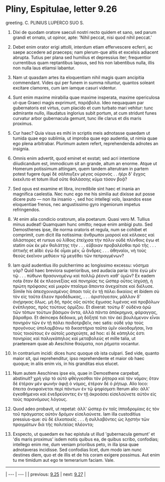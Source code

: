 # Pliny, Espitulae, letter 9.26

greeting. C. PLINIUS LUPERCO SUO S.



1. Dixi de quodam oratore saeculi nostri recto quidem et sano, sed parum grandi et ornato, ut opinor, apte: 'Nihil peccat, nisi quod nihil peccat.'



2. Debet enim orator erigi attolli, interdum etiam effervescere ecferri, ac saepe accedere ad praeceps; nam plerum-que altis et excelsis adiacent abrupta. Tutius per plana sed humilius et depressius iter; frequentior currentibus quam reptantibus lapsus, sed his non labentibus nulla, illis non nulla laus etiamsi labantur.



3. Nam ut quasdam artes ita eloquentiam nihil magis quam ancipitia commendant. Vides qui per funem in summa nituntur, quantos soleant excitare clamores, cum iam iamque casuri videntur.



4. Sunt enim maxime mirabilia quae maxime insperata, maxime opericulosa ut-que Graeci magis exprimunt, παράβολα. Ideo nequaquam par gubernatoris est virtus, cum placido et cum turbato mari vehitur: tunc admirante nullo, illaudatus inglorius subit portum, at cum stridunt funes curvatur arbor gubernacula gemunt, tunc ille clarus et dis maris proximus.



5. Cur haec? Quia visus es mihi in scriptis meis adnotasse quaedam ut tumida quae ego sublimia, ut improba quae ego audentia, ut nimia quae ego plena arbitrabar. Plurimum autem refert, reprehendenda adnotes an insignia.



6. Omnis enim advertit, quod eminet et exstat; sed acri intentione diiudicandum est, immodicum sit an grande, altum an enorme. Atque ut Homerum potissimum attingam, quem tandem alterutram in partem potest fugere ἀμφὶ δὲ σάλπιγξεν μέγας οὐρανός . . ἠέρι δ' ἔγχος ἐκεκλιτο et totum illud οὔτε θαλάσσης κῦμα τόσον βοᾷ?



7. Sed opus est examine et libra, incredibile sint haec et inania an magnifica caelestia. Nec nunc ego me his similia aut dixisse aut posse dicere puto — non ita insanio -, sed hoc intellegi volo, laxandos esse eloquentiae frenos, nec angustissimo gyro ingeniorum impetus refringendos.



8. 'At enim alia condicio oratorum, alia poetarum. Quasi vero M. Tullius minus audeat! Quamquam hunc omitto; neque enim ambigi puto. Sed Demosthenes ipse, ille norma oratoris et regula, num se cohibet et comprimit, cum dicit illa notissima: ἄνθρωποι μιαροοὶ καὶ κόλακες καὶ ἀλάστορες et rursus οὐ λίθοις ἐτείχισα τὴν πόλιν οὐδὲ πλίνθοις ἐγω et statim οὐκ ἐκ μὲν θαλάττης τὴν . . . εὔβοιαν προβαλέσθαι πρὸ τῆς . . . ἀττικῆς et alibi: ἐγὼ δὲ οἶμαι μέν, ὦ ἄνδρες . . . ἀθηναῖοι, νὴ τοὺς θεοὺς ἐκεῖνον μεθύειν τῷ μεγέθει τῶν πεπραγμένων?



9. Iam quid audentius illo pulcherrimo ac longissimo excessu: νόσημα γάρ? Quid haec breviora superioribus, sed audacia paria: τότε ἐγὼ μὲν τῷ . . . πύθωνι θρασυνομένῳ καὶ πολλῷ ῥέοντι καθ' ὑμῶν? Ex eadem nota ὅταν δὲ ἐκ πλεονεξίας καὶ πονηρίας τις ὥσπερ οὗτος ἰσχύσῂ, ἡ πρώτη πρόφασις καὶ μικρὸν πταῖσμα ἅπαντα ἀνεχαίτισε καὶ διέλυσε. Simile his ἀπεσχοινισμένος ἅπασι τοῖς ἐν τῇ πόλει δικαίοις et ibidem σὺ τὸν εἰς ταῦτα ἔλεον προδέδωκας, . . . ἀριστόγειτον, μᾶλλον δ' ἀνῄρηκας ὅλως. μὴ δή, πρὸς οὓς αὐτὸς ἔχωσας λιμένας καὶ προβόλων ἐνέπλησας, πρὸς τούτους ὁρμίζου. Et dixerat: τούτῳ δ' οὐδένα ὁρῶ τῶν τόπων τούτων βάσιμον ὄντα, ἀλλὰ πάντα ἀπόκρημνα, φάραγγας, βάραθρα. Et deinceps δέδοικα, μὴ δόξητέ τισι τὸν ἀεὶ βουλόμενον εἶναι πονηρὸν τῶν ἐν τῇ πόλει ποιδοτριβεῖν, nec satis: οὐδὲ γὰρ τοὺς προγόνους ὑπολαμβάνω τὰ δικαστήρια ταῦτα ὑμῖν οἰκοδομῆσαι, ἵνα τοὺς τοιούτους ἐν αὐτοῖς μοσχεύητε, ad hoc: εἰ δὲ κάπηλός ἐστι πονηρίας καὶ παλιγκάπηλος καὶ μεταβολεύς et mille talia, ut praeteream quae ab Aeschine θαύματα, non ῥήματα vocantur.



10. In contrarium incidi: dices hunc quoque ob ista culpari. Sed vide, quanto maior sit, qui reprehenditur, ipso reprehendente et maior ob haec quoque; in aliis enim vis, in his granditas eius elucet.



11. Num autem Aeschines ipse eis, quae in Demosthene carpebat, abstinuit? χρὴ γὰρ τὸ αὐτὸ φθέγγεσθαι τὸν ῥήτορα καὶ τὸν νόμον; ὅταν δὲ ἑτέραν μὲν φωνὴν ἀφιῇ ὁ νόμος, ἑτέραν δὲ ὁ ῥήτωρ. Alio loco: ἔπειτα ἀναφαίνεται περὶ πάντων ἐν τῷ ψηφίσματι Iterum alio: ἀλλ' ἐγκαθήμενοι καὶ ἐνεδρεύοντες ἐν τῇ ἀκροάσει εἰσελαύνετε αὐτὸν εἰς τοὺς παρανόμους λόγους.



12. Quod adeo probavit, ut repetat: ἀλλ' ὥσπερ ἐν ταῖς ἱπποδρομίαις ἐς τὸν τοῦ πράγματος αὐτὸν δρόμον εἰσελαύνετε. Iam illa custoditius pressius-que: σὺ δὲ ἑλκοποιεῖς . . . ἢ συλλαβόντες ὡς λῃστὴν τῶν πραγμάτων διὰ τῆς πολιτείας πλέοντα;



13. Exspecto, ut quaedam ex hac epistula ut illud 'gubernacula gemunt' et 'dis maris proximus' isdem notis quibus ea, de quibus scribo, confodias; intellego enim me, dum veniam prioribus peto, in illa ipsa quae adnotaveras incidisse. Sed confodias licet, dum modo iam nunc destines diem, quo et de illis et de his coram exigere possimus. Aut enim tu me timidum aut ego te temerarium faciam. Vale.



---

| --- | --- |
| previous: [9.25](../9.25/) | next: [9.27](../9.27/) |